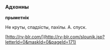 ### Адхонны
**прыметнік**

Не круты, спадзісты, пахілы. А. спуск.

<a rel="author">[http://rv-blr.com/](http://rv-blr.com/slounik.jsp?letterId=0&maskId=0&pageId=171)</a>
